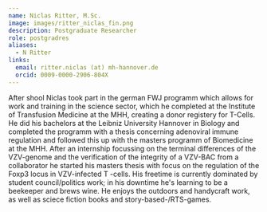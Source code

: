 ```yaml
---
name: Niclas Ritter, M.Sc.
image: images/ritter_niclas_fin.png
description: Postgraduate Researcher
role: postgradres
aliases:
  - N Ritter
links:
  email: ritter.niclas (at) mh-hannover.de
  orcid: 0009-0000-2906-804X
---
```


After shool Niclas took part in the german FWJ programm which allows for work and training in the science sector, which he completed at the Institute of Transfusion Medicine at the MHH, creating a donor registery for T-Cells. He did his bachelors at the Leibniz University Hannover in Biology and completed the programm with a thesis concerning adenoviral immune regulation and followed this up with the masters programm of Biomedicine at the MHH. After an internship focussing on the terminal differences of the VZV-genome and the verification of the integrity of a VZV-BAC from a collaborator he started his masters thesis with focus on the regulation of the Foxp3 locus in VZV-infected T -cells. His freetime is currently dominated by student council/politics work; in his downtime he's learning to be a beekeeper and brews wine. He enjoys the outdoors and handycraft work, as well as sciece fiction books and story-based-/RTS-games.